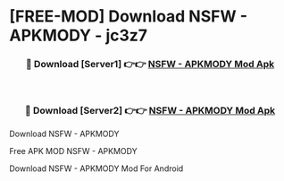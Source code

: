 # [FREE-MOD] Download NSFW - APKMODY - jc3z7


<div align="center">
<h3>🔴 Download [Server1] 👉👉 <a href="https://apk-comot.site?title=NSFW_-_APKMODY">NSFW - APKMODY Mod Apk</a></h3><br>

<h3>🔴 Download [Server2] 👉👉 <a href="https://apk-comot.site?title=NSFW_-_APKMODY">NSFW - APKMODY Mod Apk</a></h3>
</div>



Download NSFW - APKMODY 

Free APK MOD NSFW - APKMODY 

Download NSFW - APKMODY Mod For Android
